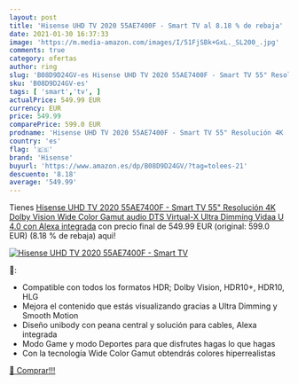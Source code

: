 ```yaml
---
layout: post
title: 'Hisense UHD TV 2020 55AE7400F - Smart TV al 8.18 % de rebaja'
date: 2021-01-30 16:37:33
image: 'https://m.media-amazon.com/images/I/51FjSBk+GxL._SL200_.jpg'
comments: true
category: ofertas
author: ring
slug: 'B08D9D24GV-es Hisense UHD TV 2020 55AE7400F - Smart TV 55" Resolución 4K...'
sku: 'B08D9D24GV-es'
tags: [ 'smart','tv', ]
actualPrice: 549.99 EUR
currency: EUR
price: 549.99
comparePrice: 599.0 EUR
prodname: 'Hisense UHD TV 2020 55AE7400F - Smart TV 55" Resolución 4K  Dolby Vision  Wide Color Gamut  audio DTS Virtual-X  Ultra Dimming  Vidaa U 4.0  con Alexa integrada'
country: 'es'
flag: '🇪🇸'
brand: 'Hisense'
buyurl: 'https://www.amazon.es/dp/B08D9D24GV/?tag=tolees-21'
descuento: '8.18'
average: '549.99'
---
```


Tienes [Hisense UHD TV 2020 55AE7400F - Smart TV 55" Resolución 4K  Dolby Vision  Wide Color Gamut  audio DTS Virtual-X  Ultra Dimming  Vidaa U 4.0  con Alexa integrada](https://www.amazon.es/dp/B08D9D24GV/?tag=tolees-21) con precio final de  549.99 EUR (original: 599.0 EUR) (8.18 %  de rebaja) aqui!

[![Hisense UHD TV 2020 55AE7400F - Smart TV](https://m.media-amazon.com/images/I/51FjSBk+GxL._SL200_.jpg)](https://www.amazon.es/dp/B08D9D24GV/?tag=tolees-21)

🔎:

- Compatible con todos los formatos HDR; Dolby Vision, HDR10+, HDR10, HLG
- Mejora el contenido que estás visualizando gracias a Ultra Dimming y Smooth Motion
- Diseño unibody con peana central y solución para cables, Alexa integrada
- Modo Game y modo Deportes para que disfrutes hagas lo que hagas
- Con la tecnología Wide Color Gamut obtendrás colores hiperrealistas

[🛒 Comprar!!!](https://www.amazon.es/dp/B08D9D24GV/?tag=tolees-21)
